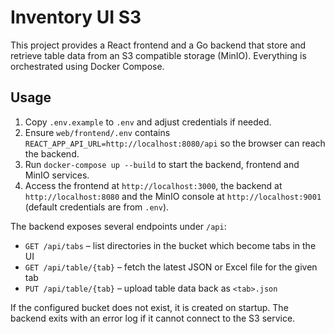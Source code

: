 # Inventory UI S3

This project provides a React frontend and a Go backend that store and retrieve table data from an S3 compatible storage (MinIO). Everything is orchestrated using Docker Compose.

## Usage

1. Copy `.env.example` to `.env` and adjust credentials if needed.
2. Ensure `web/frontend/.env` contains `REACT_APP_API_URL=http://localhost:8080/api` so the browser can reach the backend.
3. Run `docker-compose up --build` to start the backend, frontend and MinIO services.
4. Access the frontend at `http://localhost:3000`, the backend at `http://localhost:8080` and the MinIO console at `http://localhost:9001` (default credentials are from `.env`).

The backend exposes several endpoints under `/api`:

- `GET /api/tabs` – list directories in the bucket which become tabs in the UI
- `GET /api/table/{tab}` – fetch the latest JSON or Excel file for the given tab
- `PUT /api/table/{tab}` – upload table data back as `<tab>.json`

If the configured bucket does not exist, it is created on startup. The backend exits with an error log if it cannot connect to the S3 service.
